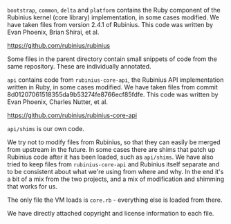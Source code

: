 `bootstrap`, `common`, `delta` and `platform` contains the Ruby component of the
Rubinius kernel (core library) implementation, in some cases modified. We have
taken files from version 2.4.1 of Rubinius. This code was written by Evan
Phoenix, Brian Shirai, et al.

https://github.com/rubinius/rubinius

Some files in the parent directory contain small snippets of code from the same
repository. These are individually annotated.

`api` contains code from `rubinius-core-api`, the Rubinius API implementation
written in Ruby, in some cases modified. We have taken files from commit
8d01207061518355da9b53274fe8766ecf85fdfe. This code was written by Evan Phoenix,
Charles Nutter, et al.

https://github.com/rubinius/rubinius-core-api

`api/shims` is our own code.

We try not to modify files from Rubinius, so that they can easily be merged from
upstream in the future. In some cases there are shims that patch up Rubinius
code after it has been loaded, such as `api/shims`. We have also tried to keep
files from `rubinius-core-api` and Rubinius itself separate and to be consistent
about what we're using from where and why. In the end it's a bit of a mix from
the two projects, and a mix of modification and shimming that works for us.

The only file the VM loads is `core.rb` - everything else is loaded from there.

We have directly attached copyright and license information to each file.
